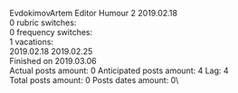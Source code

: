 EvdokimovArtem	Editor Humour 2 2019.02.18\
0 rubric switches:\
0 frequency switches:\
1 vacations:\
2019.02.18 2019.02.25 \
Finished on 2019.03.06\
Actual posts amount: 0	Anticipated posts amount: 4	 Lag: 4
\
Total posts amount: 0	Posts dates amount: 0\
